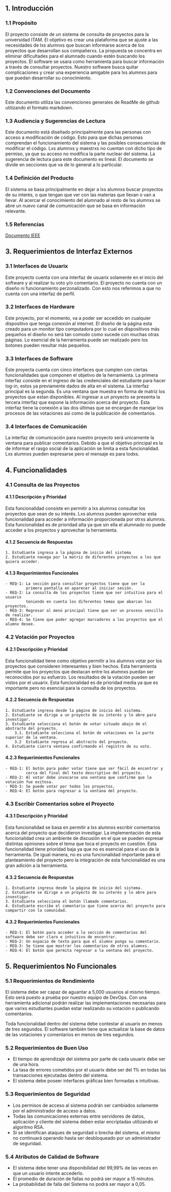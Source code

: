 ## 1. Introducción

### 1.1 Propósito

El proyecto consiste de un sistema de consulta de proyectos para la universidad ITAM. El objetivo es crear una plataforma que se ajuste a las necesidades de lxs alumnxs que buscan informarse acerca de los proyectos que desarrollan sus compañerxs. La propuesta se concentra en eliminar dificultades para el alumnado cuando estén buscando los proyectos. El software se usara como herramienta para buscar información a través de consultar proyectos. Nuestro software busca quitar complicaciones y crear una experiencia amigable para lxs alumnxs para que puedan desarrollar su conocimiento.

### 1.2 Convenciones del Documento

Este documento utiliza las convenciones generales de ReadMe de github utilizando el formato markdown.

### 1.3 Audiencia y Sugerencias de Lectura

Este documento está diseñado principalmente para las personas con acceso a modificación de código. Esto para que dichas personas comprendan el funcionamiento del sistema y las posibles consecuencias de modificar el código. Lxs alumnxs y maestrxs no cuentan con dicho tipo de permiso, ya que su acceso no modifica la parte nuclear del sistema. La sugerencia de lectura para este documento es lineal. El documento se divide en secciones que va de lo general a lo particular.

### 1.4 Definición del Producto

El sistema se basa principalmente en dejar a lxs alumnxs buscar proyectos de su interés, o que tengan que ver con las materias que llevan o van a llevar. Al acercar el conocimiento del alumnado al resto de lxs alumnxs se abre un nuevo canal de comunicación que se basa en información relevante.

### 1.5 Referencias

[Documento IEEE](https://github.com/Ingenieria-de-Software-2021-ITAM/LaChaviza-ProyectoFinal/blob/main/Plan%20de%20calidad.md)

## 3. Requerimientos de Interfaz Externos

### 3.1 Interfaces de Usuarix

Este proyecto cuenta con una interfaz de usuarix solamente en el inicio del software y al realizar tu voto y/o comentario. El proyecto no cuenta con un diseño ni funcionamiento perzonalizado. Con esto nos referimos a que no cuenta con una interfaz de perfil.

### 3.2 Interfaces de Hardware

Este proyecto, por el momento, va a poder ser accedido en cualquier dispositivo que tenga conexión al internet. El diseño de la página esta creado para un monitor tipo computadora por lo cual en dispositivos más pequeños el diseño no será tan comodo como sucede con muchas otras páginas. Lo esencial de la herramienta puede ser realizado pero los botones pueden resultar más pequeños. 

### 3.3 Interfaces de Software

Este proyecta cuenta con cinco interfaces que cumplen con ciertas funcionalidades que componen el objetivo de la herramienta. La primera interfaz consiste en el ingreso de las credenciales del estudiante para hacer log-in, estos ya previamente dados de alta en el sistema. La interfaz principal es la segunda. Es una ventana que muestra en forma de matriz los proyectos que estan disponibles. Al ingresar a un proyecto se presenta la tercera interfaz que expone la información acerca del proyecto. Esta interfaz tiene la conexión a las dos últimas que se encargan de manejar los procesos de las votaciones así como de la publicación de comentarios.

### 3.4 Interfaces de Comunicación

La interfaz de comunicación para nuestro proyecto será unicamente la ventana para publicar comentarios. Debido a que el objetivo principal es la de informar el rasgo social de la aplicación se limita a esta funcionalidad. Lxs alumnxs pueden expresarse pero el mensaje es para todxs.

## 4. Funcionalidades

### 4.1 Consulta de las Proyectos

#### 4.1.1 Descripción y Prioridad

Esta funcionalidad consiste en permitir a lxs alumnxs consultar los proyectos que sean de su interés. Lxs alumnxs pueden aprovechar esta funcionalidad para acceder a información proporcionada por otrxs alumnxs. Esta funcionalidad es de prioridad alta ya que sin ella el alumnado no puede acceder a los proyectos y aprovechar la herramienta.

#### 4.1.2 Secuencia de Respuestas

    1. Estudiante ingresa a la página de inicio del sistema
    2. Estudiante navega por la matriz de diferentes proyectos a los que quiera acceder.

#### 4.1.3 Requerimientos Funcionales

    - REQ-1: La sección para consultar proyectos tiene que ser la 
             primera pantalla en aparecer al iniciar sesión.
    - REQ-2: La consulta de los proyectos tiene que ser intuitiva para el usuarix 
             teniendo en cuenta los diferentes temas que abarcan los proyectos.
    - REQ-3: Regresar al menú principal tiene que ser un proceso sencillo de realizar.
    - REQ-4: Se tiene que poder agregar marcadores a los proyectos que el alumnx desee.

### 4.2 Votación por Proyectos

#### 4.2.1 Descripción y Prioridad

Esta funcionalidad tiene como objetivo permitir a lxs alumnxs votar por los proyectos que consideren interesantes y bien hechos. Esta herramienta permite que los proyectos que destacan entre lxs alumnxs puedan ser reconocidos por su esfuerzo. Los resultados de la votación pueden ser vistos por el usuarix. Esta funcionalidad es de prioridad media ya que es importante pero no esencial para la consulta de los proyectos.

#### 4.2.2 Secuencia de Respuestas

    1. Estudiante ingresa desde la página de inicio del sistema.
    2. Estudiante se dirige a un proyecto de su interés y lo abre para investigar.
    3. Estudiante selecciona el botón de votar situado abajo de el abstracto del proyecto.
        3.1. Estudiante selecciona el botón de votaciones en la parte superior de la ventana.
        3.2  Estudiante regresa al abstracto del proyecto.
    4. Estudiante cierra ventana confirmando el registro de su voto.

#### 4.2.3 Requerimientos Funcionales

    - REQ-1: El botón para poder votar tiene que ser fácil de encontrar y 
             cerca del final del texto descriptivo del proyecto.
    - REQ-2: Al votar debe invocarse una ventana que confirme que la votación fue exitosa.
    - REQ-3: Se puede votar por todos los proyectos.
    - REQ-4: El botón para regresar a la ventana del proyecto.
### 4.3 Escribir Comentarios sobre el Proyecto

#### 4.3.1 Descripción y Prioridad

Esta funcionalidad se basa en permitir a lxs alumnxs escribir comentarios acerca del proyecto que decidieron investigar. La implementación de esta funcionalidad crea un ambiente de discusión en el que se pueden expresar distintas opiniones sobre el tema que toca el proyecto en cuestión. Esta funcionalidad tiene prioridad baja ya que no es esencial para el uso de la herramienta. De igual manera, no es una funcionalidad importante para el planteamiento del proyecto pero la integración de esta funcionalidad es una gran adición a la herramienta.

#### 4.3.2 Secuencia de Respuestas

    1. Estudiante ingresa desde la página de inicio del sistema.
    2. Estudiante se dirige a un proyecto de su interés y lo abre para investigar.
    3. Estudiante selecciona el botón llamado comentarios.
    4. Estudiante escribe el comentario que tiene acerca del proyecto para compartir con la comunidad.

#### 4.3.2 Requerimientos Funcionales

    - REQ-1: El botón para acceder a la sección de comentarios del software debe ser claro e intuitivo de encontrar.
    - REQ-2: Un espacio de texto para que el alumnx ponga su comentario.
    - REQ-3: Se tiene que mostrar los comentarios de otrxs alumnxs.
    - REQ-4: El botón que permita regresar a la ventana del proyecto.
    
## 5. Requerimientos No Funcionales 

### 5.1 Requerimientos de Rendimiento

El sistema debe ser capaz de aguantar a 5,000 usuarios al mismo tiempo. Esto será puesto a prueba por nuestro equipo de DevOps. Con una herramienta adicional podrán realizar las implementaciones necesarias para que varixs estudiantes puedan estar realizando su votación o publicando comentarios.

Toda funcionalidad dentro del sistema debe contestar al usuarix en menos de tres segundos. El software también tiene que actualizar la base de datos de las votaciones y comentarios en menos de tres segundos.

### 5.2 Requerimientos de Buen Uso 

- El tiempo de aprendizaje del sistema por parte de cada usuarix debe ser de una hora.
- La tasa de errores cometidos por el usuarix debe ser del 1% en todas las transacciones ejecutadas dentro del sistema.
- El sistema debe poseer interfaces gráficas bien formadas e intuitivas.

### 5.3 Requerimientos de Seguridad

- Los permisos de acceso al sistema podrán ser cambiados solamente por el administrador de acceso a datos.
- Todas las comunicaciones externas entre servidores de datos, aplicación y cliente del sistema deben estar encriptadas utilizando el algoritmo RSA.
- Si se identifican ataques de seguridad o brecha del sistema, el mismo no continuará operando hasta ser desbloqueado por un administrador de seguridad.

### 5.4 Atributos de Calidad de Software

- El sistema debe tener una disponibilidad del 99,99% de las veces en que un usuario intente accederlo.
- El promedio de duración de fallas no podrá ser mayor a 15 minutos.
- La probabilidad de falla del Sistema no podrá ser mayor a 0,05.
